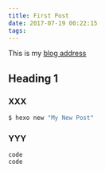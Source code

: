 ```yaml
---
title: First Post
date: 2017-07-19 00:22:15
tags:
---
```

This is my [blog address](https://qizichao.github.io/blog)

## Heading 1
### XXX

``` bash
$ hexo new "My New Post"
```

### YYY

```
code
code
```